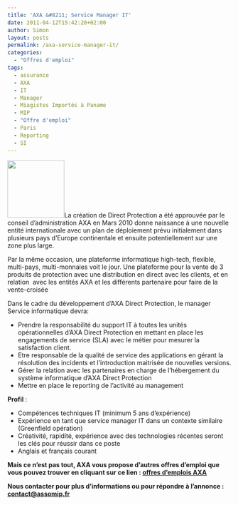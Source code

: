 ```yaml
---
title: 'AXA &#8211; Service Manager IT'
date: 2011-04-12T15:42:20+02:00
author: Simon
layout: posts
permalink: /axa-service-manager-it/
categories:
  - "Offres d'emploi"
tags:
  - assurance
  - AXA
  - IT
  - Manager
  - Miagistes Importés à Paname
  - MIP
  - "Offre d'emploi"
  - Paris
  - Reporting
  - SI
---
```

[<img class="alignright size-full wp-image-415" title="Axa" src="/assets/uploads/2011/04/Axa1.gif" alt="" width="128" height="128" srcset="/assets/uploads/2011/04/Axa1.gif 128w, /assets/uploads/2011/04/Axa1-100x100.gif 100w" sizes="(max-width: 128px) 100vw, 128px" />](/assets/uploads/2011/04/Axa1.gif)La création de Direct Protection a été approuvée par le conseil d&#8217;administration AXA en Mars 2010 donne naissance à une nouvelle entité internationale avec un plan de déploiement prévu initialement dans plusieurs pays d’Europe continentale et ensuite potentiellement sur une zone plus large.

Par la même occasion, une plateforme informatique high-tech, flexible, multi-pays, multi-monnaies voit le jour. Une plateforme pour la vente de 3 produits de protection avec une distribution en direct avec les clients, et en relation  avec les entités AXA et les différents partenaire pour faire de la vente-croisée

Dans le cadre du développement d’AXA Direct Protection, le manager Service informatique devra:

  * Prendre la responsabilité du support IT à toutes les unités opérationnelles d’AXA Direct Protection en mettant en place les engagements de service (SLA) avec le métier pour mesurer la satisfaction client.
  * Etre responsable de la qualité de service des applications en gérant la résolution des incidents et l&#8217;introduction maitrisée de nouvelles versions.
  * Gérer la relation avec les partenaires en charge de l’hébergement du système informatique d’AXA Direct Protection
  * Mettre en place le reporting de l’activité au management

**Profil** :

  * Compétences techniques IT (minimum 5 ans d’expérience)
  * Expérience en tant que service manager IT dans un contexte similaire (Greenfield opération)
  * Créativité, rapidité, expérience avec des technologies récentes seront les clés pour réussir dans ce poste
  * Anglais et français courant

**Mais ce n&#8217;est pas tout, AXA vous propose d&#8217;autres offres d&#8217;emploi que vous pouvez trouver en cliquant sur ce lien : <a href="https://files.assomip.fr/recrutement-AXA.zip" target="_blank">offres d&#8217;emplois AXA</a>**

**Nous contacter pour plus d’informations ou pour répondre à l’annonce : <a href="mailto:contact@assomip.fr" target="_blank">contact@assomip.fr</a>**
